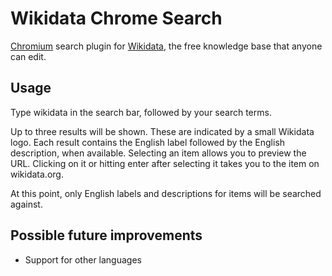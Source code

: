 Wikidata Chrome Search
======================

[Chromium](http://www.chromium.org/) search plugin for [Wikidata](https://wikidata.org/),
the free knowledge base that anyone can edit.

Usage
-----

Type wikidata in the search bar, followed by your search terms.

Up to three results will be shown. These are indicated by a small Wikidata logo. Each result
contains the English label followed by the English description, when available. Selecting
an item allows you to preview the URL. Clicking on it or hitting enter after selecting it
takes you to the item on wikidata.org.

At this point, only English labels and descriptions for items will be searched against.

Possible future improvements
----------------------------

* Support for other languages